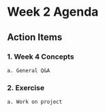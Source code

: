 # Week 2 Agenda

## Action Items

### 1. Week 4 Concepts  
	a. General Q&A  
### 2. Exercise 
	a. Work on project
